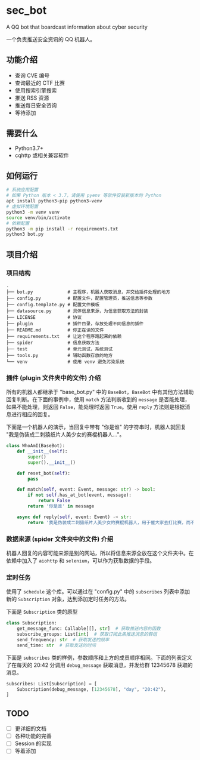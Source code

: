 # sec_bot

A QQ bot that boardcast information about cyber security

一个负责推送安全资讯的 QQ 机器人。

## 功能介绍

- 查询 CVE 编号
- 查询最近的 CTF 比赛
- 使用搜索引擎搜索
- 推送 RSS 资源
- 推送每日安全咨询
- 等待添加

## 需要什么

- Python3.7+
- cqhttp 或相关兼容软件

## 如何运行

```bash
# 系统应用配置
# 如果 Python 版本 < 3.7，请使用 pyenv 等软件安装新版本的 Python
apt install python3-pip python3-venv
# 虚拟环境配置
python3 -m venv venv
source venv/bin/activate
# 依赖配置
python3 -m pip install -r requirements.txt
python3 bot.py
```

## 项目介绍

### 项目结构

```plaintext
.
├── bot.py             # 主程序，机器人获取消息，并交给插件处理的地方
├── config.py          # 配置文件，配置管理员，推送信息等参数
├── config.template.py # 配置文件模板
├── datasource.py      # 具体信息来源，为信息获取方法的封装
├── LICENSE            # 协议
├── plugin             # 插件目录，存放处理不同信息的插件
├── README.md          # 你正在读的文件
├── requirements.txt   # 让这个程序跑起来的依赖
├── spider             # 信息获取方法
├── test               # 单元测试，系统测试
├── tools.py           # 辅助函数存放的地方
└── venv               # 使用 venv 避免污染系统
```

### 插件 (plugin 文件夹中的文件) 介绍

所有的机器人都继承于 "base_bot.py" 中的 `BaseBot`，`BaseBot` 中有其他方法辅助回复判断。在下面的事例中，使用 `match` 方法判断收到的 `message` 是否能处理，如果不能处理，则返回 `False`，能处理时返回 `True`。使用 `reply` 方法则是根据消息进行相应的回复。

下面是一个机器人的演示，当回复中带有 "你是谁" 的字符串时，机器人就回复 "我是伪装成二刺猿纸片人美少女的赛棍机器人..."。

```python
class WhoAmI(BaseBot):
    def __init__(self):
        super()
        super().__init__()

    def reset_bot(self):
        pass

    def match(self, event: Event, message: str) -> bool:
        if not self.has_at_bot(event, message):
            return False
        return '你是谁' in message

    async def reply(self, event: Event) -> str:
        return '我是伪装成二刺猿纸片人美少女的赛棍机器人，用于催大家去打比赛，而不是整天窝宿舍玩游戏。'

```

### 数据来源 (spider 文件夹中的文件) 介绍

机器人回复的内容可能来源是别的网站，所以将信息来源全放在这个文件夹中。在依赖中加入了 `aiohttp` 和 `selenium`，可以作为获取数据的手段。

### 定时任务

使用了 `schedule` 这个库。可以通过在 "config.py" 中的 `subscribes` 列表中添加新的 `Subscription` 对象，达到添加定时任务的方法。

下面是 `Subscription` 类的原型

```python
class Subscription:
    get_message_func: Callable[[], str]  # 获取推送内容的函数
    subscribe_groups: List[int]  # 获取订阅此条推送消息的群组
    send_frequency: str  # 获取发送的频率
    send_time: str  # 获取发送的时间

```

下面是 `subscribes` 类的样例，参数顺序和上方的成员顺序相同。下面的列表定义了在每天的 20:42 分调用 `debug_message` 获取消息，并发给群 12345678 获取的消息。

```python
subscribes: List[Subscription] = [
    Subscription(debug_message, [12345678], "day", "20:42"),
]
```

## TODO

- [ ] 更详细的文档
- [ ] 各种功能的完善
- [ ] Session 的实现
- [ ] 等着添加

